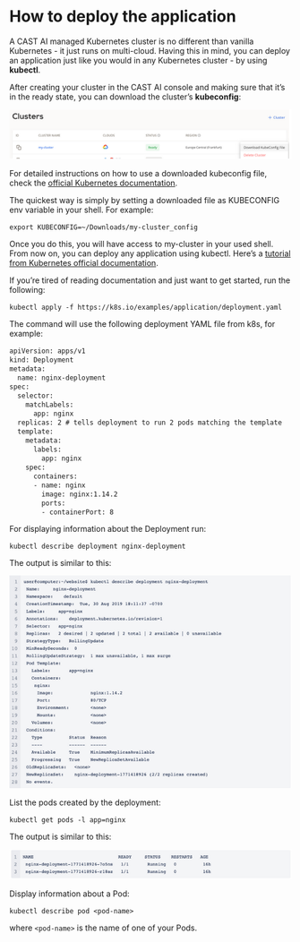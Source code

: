 # How to deploy the application

A CAST AI managed Kubernetes cluster is no different than vanilla Kubernetes - it just runs on multi-cloud. Having this
in mind, you can deploy an application just like you would in any Kubernetes cluster - by using **kubectl**.

After creating your cluster in the CAST AI console and making sure that it’s in the ready state, you can download the
cluster’s **kubeconfig**:

![](how-to-deploy-the-application/firstapp1.png)

For detailed instructions on how to use a downloaded kubeconfig file, check the
[official Kubernetes documentation](https://kubernetes.io/docs/concepts/configuration/organize-cluster-access-kubeconfig/).

The quickest way is simply by setting a downloaded file as KUBECONFIG env variable in your shell. For example:

```
export KUBECONFIG=~/Downloads/my-cluster_config
```

Once you do this, you will have access to my-cluster in your used shell. From now on, you can deploy any application
using kubectl. Here’s a
[tutorial from Kubernetes official documentation](https://kubernetes.io/docs/tutorials/kubernetes-basics/deploy-app/deploy-intro/).

If you’re tired of reading documentation and just want to get started, run the following:

```
kubectl apply -f https://k8s.io/examples/application/deployment.yaml
```

The command will use the following deployment YAML file from k8s, for example:

```
apiVersion: apps/v1
kind: Deployment
metadata:
  name: nginx-deployment
spec:
  selector:
    matchLabels:
      app: nginx
  replicas: 2 # tells deployment to run 2 pods matching the template
  template:
    metadata:
      labels:
        app: nginx
    spec:
      containers:
      - name: nginx
        image: nginx:1.14.2
        ports:
        - containerPort: 8
```

For displaying information about the Deployment run:

```
kubectl describe deployment nginx-deployment
```

The output is similar to this:

![](how-to-deploy-the-application/firstapp2.png)

List the pods created by the deployment:

```
kubectl get pods -l app=nginx
```

The output is similar to this:

![](how-to-deploy-the-application/firstapp3.png)

Display information about a Pod:

```
kubectl describe pod <pod-name>
```

where `<pod-name>` is the name of one of your Pods.
